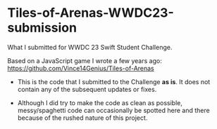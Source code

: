 # Tiles-of-Arenas-WWDC23-submission
What I submitted for WWDC 23 Swift Student Challenge. 

Based on a JavaScript game I wrote a few years ago: https://github.com/Vince14Genius/Tiles-of-Arenas

- This is the code that I submitted to the Challenge **as is**. It does not contain any of the subsequent updates or fixes.

- Although I did try to make the code as clean as possible, messy/spaghetti code can occasionally be spotted here and there because of the rushed nature of this project.
